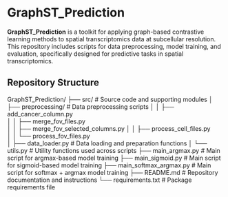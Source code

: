 # GraphST_Prediction

**GraphST_Prediction** is a toolkit for applying graph-based contrastive learning methods to spatial transcriptomics data at subcellular resolution. This repository includes scripts for data preprocessing, model training, and evaluation, specifically designed for predictive tasks in spatial transcriptomics.

## Repository Structure
GraphST_Prediction/
├── src/                           # Source code and supporting modules
│   ├── preprocessing/             # Data preprocessing scripts
│   │   ├── add_cancer_column.py   
│   │   ├── merge_fov_files.py     
│   │   ├── merge_fov_selected_columns.py 
│   │   ├── process_cell_files.py  
│   │   └── process_fov_files.py   
│   ├── data_loader.py             # Data loading and preparation functions
│   └── utils.py                   # Utility functions used across scripts
├── main_argmax.py                 # Main script for argmax-based model training
├── main_sigmoid.py                # Main script for sigmoid-based model training
├── main_softmax_argmax.py         # Main script for softmax + argmax model training
├── README.md                      # Repository documentation and instructions
└── requirements.txt               # Package requirements file





